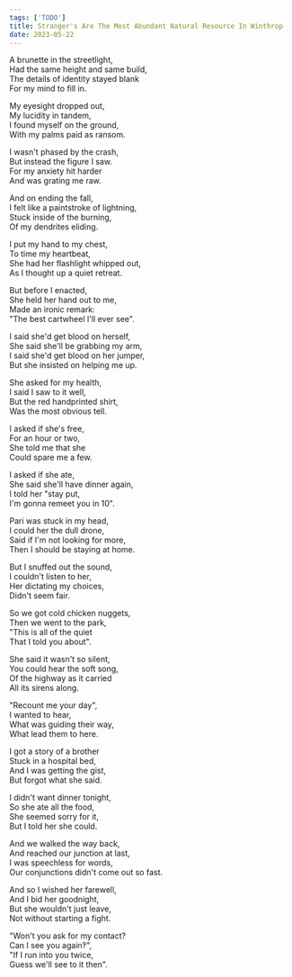 ```yaml
---
tags: ['TODO']
title: Stranger's Are The Most Abundant Natural Resource In Winthrop
date: 2023-05-22
---
```


A brunette in the streetlight,  
Had the same height and same build,  
The details of identity stayed blank  
For my mind to fill in.

My eyesight dropped out,  
My lucidity in tandem,  
I found myself on the ground,  
With my palms paid as ransom.

I wasn't phased by the crash,  
But instead the figure I saw.  
For my anxiety hit harder  
And was grating me raw.

And on ending the fall,  
I felt like a paintstroke of lightning,  
Stuck inside of the burning,  
Of my dendrites eliding.

I put my hand to my chest,  
To time my heartbeat,  
She had her flashlight whipped out,  
As I thought up a quiet retreat.

But before I enacted,  
She held her hand out to me,  
Made an ironic remark:  
"The best cartwheel I'll ever see".

I said she'd get blood on herself,  
She said she'll be grabbing my arm,  
I said she'd get blood on her jumper,  
But she insisted on helping me up.

She asked for my health,  
I said I saw to it well,  
But the red handprinted shirt,  
Was the most obvious tell.

I asked if she's free,  
For an hour or two,  
She told me that she  
Could spare me a few.

I asked if she ate,  
She said she'll have dinner again,  
I told her "stay put,  
I'm gonna remeet you in 10".

Pari was stuck in my head,  
I could her the dull drone,  
Said if I'm not looking for more,  
Then I should be staying at home.

But I snuffed out the sound,  
I couldn't listen to her,  
Her dictating my choices,  
Didn't seem fair.

So we got cold chicken nuggets,  
Then we went to the park,  
"This is all of the quiet  
That I told you about".

She said it wasn't so silent,  
You could hear the soft song,  
Of the highway as it carried  
All its sirens along.

"Recount me your day",  
I wanted to hear,  
What was guiding their way,  
What lead them to here.

I got a story of a brother  
Stuck in a hospital bed,  
And I was getting the gist,  
But forgot what she said.

I didn't want dinner tonight,  
So she ate all the food,  
She seemed sorry for it,  
But I told her she could.

And we walked the way back,  
And reached our junction at last,  
I was speechless for words,  
Our conjunctions didn't come out so fast.

And so I wished her farewell,  
And I bid her goodnight,  
But she wouldn't just leave,  
Not without starting a fight.

"Won't you ask for my contact?  
Can I see you again‽",  
"If I run into you twice,  
Guess we'll see to it then".
